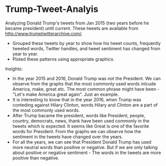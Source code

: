 # Trump-Tweet-Analyis

Analyzing Donald Trump's tweets from Jan 2015 (two years before he became president) until current. These tweets are available from http://www.trumptwitterarchive.com/. 

- Grouped these tweets by year to show how his tweet counts, frequently tweeted words, Twitter handles, and tweet sentiment has changed from year to year. 
- Ploted these patterns using appropriate graphics.

Insights:

- In the year 2015 and 2016, Donald Trump was not the President. We can observe from the graphs that the most commonly used words inlcude America, make, great etc. The most common phrase might have been - "Let's make America great again". Just an example.
- It is interesting to know that in the year 2016, when Trump was conteding against Hilary Clinton, words Hilary and Clinton are a part of the most commonly used words.
- After Trump bacame the president, words like President, people, country, democrats, news, thank have been used commonly in the tweets which is expected. It seems like Great is one of the favorite words for President.
From the graphs we can observe how the sentiment in the tweets have changed over the years. 
- For all the years, we can see that President Donald Trump has used more neutral words than positive or negative. But if we are only talking about positive or negative sentiment - The words in the tweets are more positive than negative.

